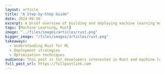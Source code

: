 ```yaml
---
layout: article
title: "A Step-by-Step Guide"
date: 2024-06-20
excerpt: A brief overview of building and deploying machine learning models in Rust.
tags: [Machine Learning, Rust]
image: "../files/images/articles/rust.png"
bigger_image: "/files/images/articles/rust.png"
takeaways:
  - Understanding Rust for ML
  - Deployment strategies
  - Optimization techniques
audience: This post is for developers interested in Rust and machine learning.
full_post_url: https://fullpostlink.com
---
```


